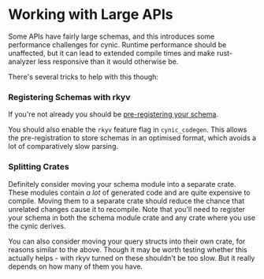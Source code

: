 # Working with Large APIs

Some APIs have fairly large schemas, and this introduces some performance
challenges for cynic.  Runtime performance should be unaffected, but it can
lead to extended compile times and make rust-analyzer less responsive than it
would otherwise be.

There's several tricks to help with this though:

### Registering Schemas with rkyv

If you're not already you should be [pre-registering your schema](./schemas.md).

You should also enable the `rkyv` feature flag in `cynic_codegen`.  This allows
the pre-registration to store schemas in an optimised format, which avoids a
lot of comparatively slow parsing.

### Splitting Crates

Definitely consider moving your schema module into a separate crate.  These
modules contain _a lot_ of generated code and are quite expensive to compile.
Moving them to a separate crate should reduce the chance that unrelated changes
cause it to recompile.  Note that you'll need to register your schema in both
the schema module crate and any crate where you use the cynic derives.

You can also consider moving your query structs into their own crate, for
reasons similar to the above.  Though it may be worth testing whether this
actually helps - with rkyv turned on these shouldn't be too slow.  But it
really depends on how many of them you have.
